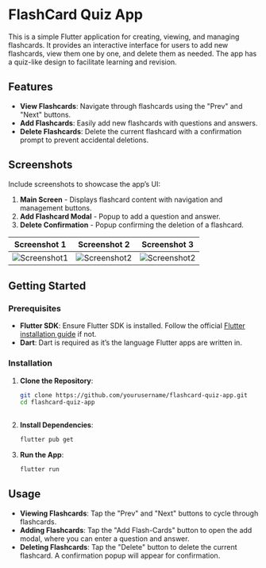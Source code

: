 # FlashCard Quiz App

This is a simple Flutter application for creating, viewing, and managing flashcards. It provides an interactive interface for users to add new flashcards, view them one by one, and delete them as needed. The app has a quiz-like design to facilitate learning and revision.

## Features

- **View Flashcards**: Navigate through flashcards using the "Prev" and "Next" buttons.
- **Add Flashcards**: Easily add new flashcards with questions and answers.
- **Delete Flashcards**: Delete the current flashcard with a confirmation prompt to prevent accidental deletions.

## Screenshots

Include screenshots to showcase the app’s UI:
1. **Main Screen** - Displays flashcard content with navigation and management buttons.
2. **Add Flashcard Modal** - Popup to add a question and answer.
3. **Delete Confirmation** - Popup confirming the deletion of a flashcard.


| Screenshot 1 | Screenshot 2 | Screenshot 3 |
|--------------|--------------|--------------|
 ![Screenshot1](https://github.com/Adonias-hibeste/Flash_Card_Quiz-app/blob/main/photo_2024-11-05_00-52-02%20(2).jpg) | ![Screenshot2](https://github.com/Adonias-hibeste/Flash_Card_Quiz-app/blob/main/photo_2024-11-05_00-52-02.jpg) |  ![Screenshot2](./photo_2024-11-04_23-18-27%20(3).jpg)


## Getting Started

### Prerequisites
- **Flutter SDK**: Ensure Flutter SDK is installed. Follow the official [Flutter installation guide](https://flutter.dev/docs/get-started/install) if not.
- **Dart**: Dart is required as it’s the language Flutter apps are written in.

### Installation

1. **Clone the Repository**:
   ```bash
   git clone https://github.com/yourusername/flashcard-quiz-app.git
   cd flashcard-quiz-app
    

2. **Install Dependencies**:
   ```bash
   flutter pub get
   ```
   

3. **Run the App**:
   ```bash
   flutter run
   ```

  ## Usage

- **Viewing Flashcards**: Tap the "Prev" and "Next" buttons to cycle through flashcards.
- **Adding Flashcards**: Tap the "Add Flash-Cards" button to open the add modal, where you can enter a question and answer.
- **Deleting Flashcards**: Tap the "Delete" button to delete the current flashcard. A confirmation popup will appear for confirmation.
